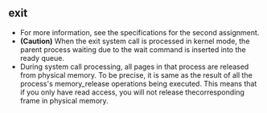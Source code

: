 ## exit

- For more information, see the specifications for the second assignment.
- **(Caution)** When the exit system call is processed in kernel mode, the parent process waiting due to the wait command is inserted into the ready queue.
- During system call processing, all pages in that process are released from physical memory. To be precise, it is same as the result of all the process's memory_release operations being executed. This means that if you only have read access, you will not release thecorresponding frame in physical memory. 